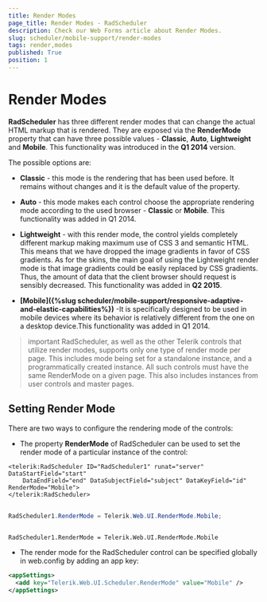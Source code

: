 ```yaml
---
title: Render Modes
page_title: Render Modes - RadScheduler
description: Check our Web Forms article about Render Modes.
slug: scheduler/mobile-support/render-modes
tags: render,modes
published: True
position: 1
---
```


# Render Modes



**RadScheduler** has three different render modes that can change the actual HTML markup that is rendered. They are exposed via the **RenderMode** property that can have three possible values - **Classic**, **Auto**, **Lightweight** and **Mobile**. This functionality was introduced in the **Q1 2014** version.

The possible options are:

* **Classic** - this mode is the rendering that has been used before. It remains without changes and it is the default value of the property.

* **Auto** - this mode makes each control choose the appropriate rendering mode according to the used browser - **Classic** or **Mobile**. This functionality was added in Q1 2014.

* **Lightweight** - with this render mode, the control yields completely different markup making maximum use of CSS 3 and semantic HTML. This means that we have dropped the image gradients in favor of CSS gradients. As for the skins, the main goal of using the Lightweight render mode is that image gradients could be easily replaced by CSS gradients. Thus, the amount of data that the client browser should request is sensibly decreased. This functionality was added in **Q2 2015**.

* **[Mobile]({%slug scheduler/mobile-support/responsive-adaptive-and-elastic-capabilities%})** -It is specifically designed to be used in mobile devices where its behavior is relatively different from the one on a desktop device.This functionality was added in Q1 2014.

>important RadScheduler, as well as the other Telerik controls that utilize render modes, supports only one type of render mode per page. This includes mode being set for a standalone instance, and a programmatically created instance. All such controls must have the same RenderMode on a given page. This also includes instances from user controls and master pages.
>


## Setting Render Mode

There are two ways to configure the rendering mode of the controls:

* The property **RenderMode** of RadScheduler can be used to set the render mode of a particular instance of the control:

````ASPNET
<telerik:RadScheduler ID="RadScheduler1" runat="server" DataStartField="start"
	DataEndField="end" DataSubjectField="subject" DataKeyField="id" RenderMode="Mobile">
</telerik:RadScheduler>
````



````C#
	
RadScheduler1.RenderMode = Telerik.Web.UI.RenderMode.Mobile;
	    
````
````VB.NET
RadScheduler1.RenderMode = Telerik.Web.UI.RenderMode.Mobile
````


* The render mode for the RadScheduler control can be specified globally in web.config by adding an app key:

````XML
<appSettings>
  <add key="Telerik.Web.UI.Scheduler.RenderMode" value="Mobile" />
</appSettings>
````


